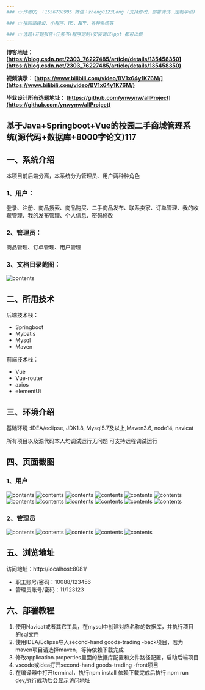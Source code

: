```yaml
---
### 👉作者QQ ：1556708905 微信：zheng0123Long (支持修改、部署调试、定制毕设)

### 👉接网站建设、小程序、H5、APP、各种系统等

### 👉选题+开题报告+任务书+程序定制+安装调试+ppt 都可以做
---
```


**博客地址：
[https://blog.csdn.net/2303_76227485/article/details/135458350](https://blog.csdn.net/2303_76227485/article/details/135458350)**

**视频演示：
[https://www.bilibili.com/video/BV1x64y1K76M/](https://www.bilibili.com/video/BV1x64y1K76M/)**

**毕业设计所有选题地址：
[https://github.com/ynwynw/allProject](https://github.com/ynwynw/allProject)**

## 基于Java+Springboot+Vue的校园二手商城管理系统(源代码+数据库+8000字论文)117

## 一、系统介绍
本项目前后端分离，本系统分为管理员、用户两种种角色

### 1、用户：
登录、注册、商品搜索、商品购买、二手商品发布、联系卖家、订单管理、我的收藏管理、我的发布管理、个人信息、密码修改

### 2、管理员：
商品管理、订单管理、用户管理

### 3、文档目录截图：
![contents](./picture/picture1.png)

## 二、所用技术

后端技术栈：

- Springboot
- Mybatis
- Mysql
- Maven

前端技术栈：

- Vue 
- Vue-router 
- axios 
- elementUi

## 三、环境介绍

基础环境 :IDEA/eclipse, JDK1.8, Mysql5.7及以上,Maven3.6, node14, navicat

所有项目以及源代码本人均调试运行无问题 可支持远程调试运行

## 四、页面截图
### 1、用户
![contents](./picture/picture2.png)
![contents](./picture/picture3.png)
![contents](./picture/picture4.png)
![contents](./picture/picture5.png)
![contents](./picture/picture6.png)
![contents](./picture/picture7.png)
![contents](./picture/picture8.png)
![contents](./picture/picture9.png)
![contents](./picture/picture10.png)
![contents](./picture/picture11.png)
![contents](./picture/picture12.png)
![contents](./picture/picture13.png)

### 2、管理员
![contents](./picture/picture14.png)
![contents](./picture/picture15.png)
![contents](./picture/picture16.png)
![contents](./picture/picture17.png)
![contents](./picture/picture18.png)

## 五、浏览地址

访问地址：http://localhost:8081/

- 职工账号/密码：10088/123456
- 管理员账号/密码：11/123123

## 六、部署教程
1. 使用Navicat或者其它工具，在mysql中创建对应名称的数据库，并执行项目的sql文件
2. 使用IDEA/Eclipse导入second-hand goods-trading -back项目，若为maven项目请选择maven，等待依赖下载完成
3. 修改application.properties里面的数据库配置和文件路径配置，启动后端项目
4. vscode或idea打开second-hand goods-trading -front项目
5. 在编译器中打开terminal，执行npm install 依赖下载完成后执行 npm run dev,执行成功后会显示访问地址

